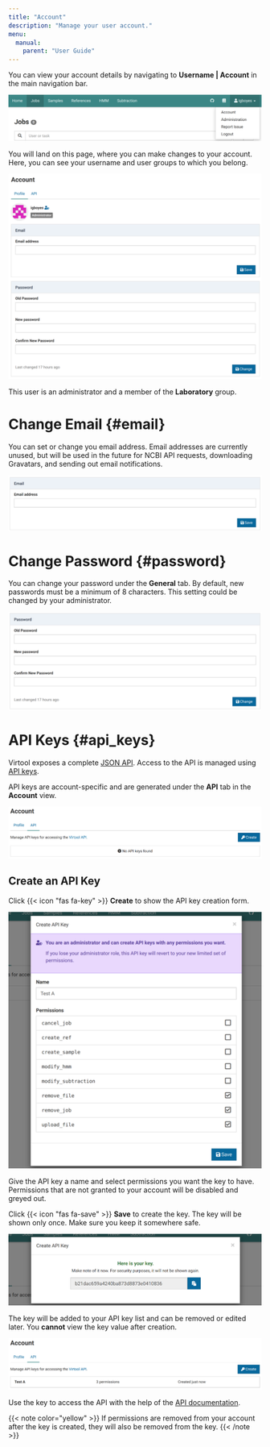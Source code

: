 ```yaml
---
title: "Account"
description: "Manage your user account."
menu:
  manual:
    parent: "User Guide"
---
```


You can view your account details by navigating to **Username | Account** in the main navigation bar.

![Account Dropdown](nav.png)

You will land on this page, where you can make changes to your account. Here, you can see your username and user groups to which you belong.

![Account General](general.png)

This user is an administrator and a member of the **Laboratory** group.

# Change Email {#email}

You can set or change you email address. Email addresses are currently unused, but will be used in the future for NCBI API requests, downloading Gravatars, and sending out email notifications.

![Email](email.png)

# Change Password {#password}

You can change your password under the **General** tab. By default, new passwords must be a minimum of 8 characters. This setting could be changed by your administrator.

![Change Password](password.png)

# API Keys {#api_keys}

Virtool exposes a complete [JSON API](/docs/developer/api_account/). Access to the API is managed using [API keys](https://www.virtool.ca/docs/developer/api_authentication/).

API keys are account-specific and are generated under the **API** tab in the **Account** view.

![API Key List](empty.png)

## Create an API Key

Click {{< icon "fas fa-key" >}} **Create** to show the API key creation form.

![Create API Key](filled.png)

Give the API key a name and select permissions you want the key to have. Permissions that are not granted to your account will be disabled and greyed out.

Click {{< icon "fas fa-save" >}} **Save** to create the key. The key will be shown only once. Make sure you keep it somewhere safe.

![Newly Created API Key](new.png)

The key will be added to your API key list and can be removed or edited later. You **cannot** view the key value after creation.

![New Key in List](list.png)

Use the key to access the API with the help of the [API documentation](/docs/developer/api_account/).

{{< note color="yellow" >}}
If permissions are removed from your account after the key is created, they will also be removed from the key.
{{< /note >}}

